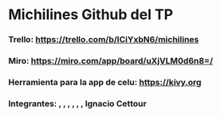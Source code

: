 # Michilines Github del TP
  
  ### Trello: https://trello.com/b/ICiYxbN6/michilines
  
  ### Miro:  https://miro.com/app/board/uXjVLM0d6n8=/
  
  ### Herramienta para la app de celu: https://kivy.org
  
  ### Integrantes:  , , , , , , Ignacio Cettour
